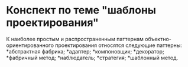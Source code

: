 # Конспект по теме "шаблоны проектирования"

К наиболее простым и распространенным паттернам объектно-ориентированного проектирования относятся следующие паттерны:
*абстрактная фабрика;
*адаптер;
*компоновщик;
*декоратор;
*фабричный метод;
*наблюдатель;
*стратегия;
*шаблонный метод.

